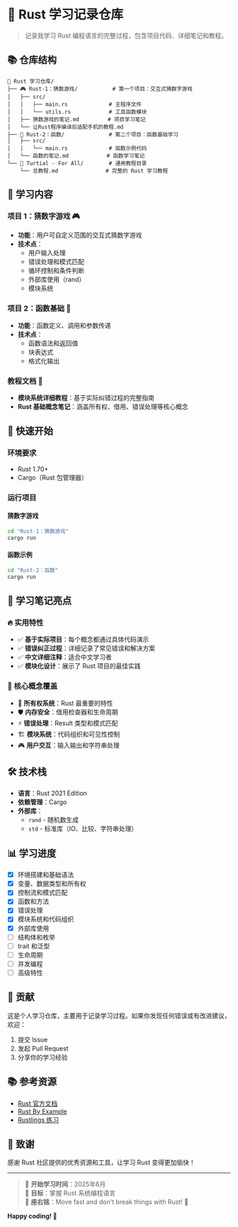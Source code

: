 # 🦀 Rust 学习记录仓库

> 记录我学习 Rust 编程语言的完整过程，包含项目代码、详细笔记和教程。

## 📚 仓库结构

```
📁 Rust 学习仓库/
├── 🎮 Rust-1：猜数游戏/           # 第一个项目：交互式猜数字游戏
│   ├── src/
│   │   ├── main.rs             # 主程序文件
│   │   └── utils.rs            # 工具函数模块
│   ├── 猜数游戏的笔记.md         # 项目学习笔记
│   └── 让Rust程序编译后适配手机的教程.md
├── 🔧 Rust-2：函数/              # 第二个项目：函数基础学习
│   ├── src/
│   │   └── main.rs             # 函数示例代码
│   └── 函数的笔记.md            # 函数学习笔记
└── 📖 Turtial - For All/        # 通用教程目录
    └── 总教程.md               # 完整的 Rust 学习教程
```

## 🎯 学习内容

### 项目 1：猜数字游戏 🎮
- **功能**：用户可自定义范围的交互式猜数字游戏
- **技术点**：
  - 用户输入处理
  - 错误处理和模式匹配
  - 循环控制和条件判断
  - 外部库使用（rand）
  - 模块系统

### 项目 2：函数基础 🔧
- **功能**：函数定义、调用和参数传递
- **技术点**：
  - 函数语法和返回值
  - 块表达式
  - 格式化输出

### 教程文档 📖
- **模块系统详细教程**：基于实际纠错过程的完整指南
- **Rust 基础概念笔记**：涵盖所有权、借用、错误处理等核心概念

## 🚀 快速开始

### 环境要求
- Rust 1.70+ 
- Cargo（Rust 包管理器）

### 运行项目

#### 猜数字游戏
```bash
cd "Rust-1：猜数游戏"
cargo run
```

#### 函数示例
```bash
cd "Rust-2：函数"
cargo run
```

## 📝 学习笔记亮点

### 🔥 实用特性
- ✅ **基于实际项目**：每个概念都通过具体代码演示
- ✅ **错误纠正过程**：详细记录了常见错误和解决方案
- ✅ **中文详细注释**：适合中文学习者
- ✅ **模块化设计**：展示了 Rust 项目的最佳实践

### 📖 核心概念覆盖
- 🔐 **所有权系统**：Rust 最重要的特性
- 🛡️ **内存安全**：借用检查器和生命周期
- ⚡ **错误处理**：Result 类型和模式匹配
- 🏗️ **模块系统**：代码组织和可见性控制
- 🎮 **用户交互**：输入输出和字符串处理

## 🛠️ 技术栈

- **语言**：Rust 2021 Edition
- **依赖管理**：Cargo
- **外部库**：
  - `rand` - 随机数生成
  - `std` - 标准库（IO、比较、字符串处理）

## 📊 学习进度

- [x] 环境搭建和基础语法
- [x] 变量、数据类型和所有权
- [x] 控制流和模式匹配
- [x] 函数和方法
- [x] 错误处理
- [x] 模块系统和代码组织
- [x] 外部库使用
- [ ] 结构体和枚举
- [ ] trait 和泛型
- [ ] 生命周期
- [ ] 并发编程
- [ ] 高级特性

## 🤝 贡献

这是个人学习仓库，主要用于记录学习过程。如果你发现任何错误或有改进建议，欢迎：

1. 提交 Issue
2. 发起 Pull Request
3. 分享你的学习经验

## 📚 参考资源

- [Rust 官方文档](https://doc.rust-lang.org/book/)
- [Rust By Example](https://doc.rust-lang.org/rust-by-example/)
- [Rustlings 练习](https://rustlings.cool/)

## 🎉 致谢

感谢 Rust 社区提供的优秀资源和工具，让学习 Rust 变得更加愉快！

---

> 📅 **开始学习时间**：2025年6月  
> 🎯 **目标**：掌握 Rust 系统编程语言  
> 💪 **座右铭**：Move fast and don't break things with Rust! 🦀

**Happy coding! 🚀**
